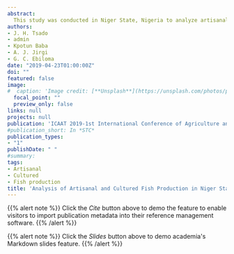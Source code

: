 ```yaml
---
abstract:
  This study was conducted in Niger State, Nigeria to analyze artisanal and cultured fish production in the state. The data for this study was collected using questionnaires and interview schedules from 100 and 80 randomly selected cultured fish farmers and artisanal fish farmers (fishermen) respectively. Descriptive and inferential statistics were mainly used for the analysis. The results of the study revealed that majority of the respondents (69.4%) were still in their active and productive age and a large proportion (75.6%) were married and a moderate household size of between 4-6 persons. Also majority (69.4%) had one form of education or the other. The result shows that majority of the respondents (53.33%) were on the extra-large (above 15,000fishes) scale of production and fish produced from artisanal fishing (mean=16377 fishes) was greater than the fish produced by cultured fish farming (14216 fishes). The result shows that marital status, age and years of fishing experience were significant socio-economic factors that affect the level of fish production. Fish productions were faced with many problems such as depletion of fish stocks for the artisanal production and poor source of fingerlings for the cultured production. It is recommended that Government and NGOs should train the fishermen on artisanal fishing to stop over-exploitation/indiscriminate catch of wild fish and also training on how to domesticate the wild catches so as to increase production. 
authors:
- J. H. Tsado
- admin
- Kpotun Baba
- A. J. Jirgi
- G. C. Ebiloma
date: "2019-04-23T01:00:00Z"
doi: ""
featured: false
image:
#  caption: 'Image credit: [**Unsplash**](https://unsplash.com/photos/pLCdAaMFLTE)'
  focal_point: ""
  preview_only: false
links: null
projects: null
publication: 'ICAAT 2019-1st International Conference of Agriculture and Agricultural Technology, School of Agriculture and Agricultural Technology, Federal University of Technology, Minna between 23rd-26th'
#publication_short: In *STC*
publication_types:
- "1"
publishDate: " "
#summary: 
tags:
- Artisanal
- Cultured
- Fish production
title: 'Analysis of Artisanal and Cultured Fish Production in Niger State, Nigeria'
---
```


{{% alert note %}}
Click the *Cite* button above to demo the feature to enable visitors to import publication metadata into their reference management software.
{{% /alert %}}

{{% alert note %}}
Click the *Slides* button above to demo academia's Markdown slides feature.
{{% /alert %}}
